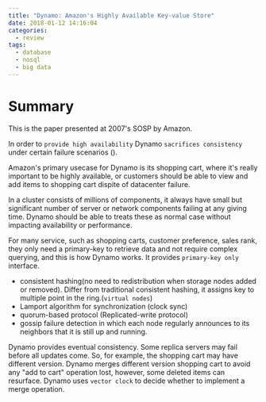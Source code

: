 ```yaml
---
title: "Dynamo: Amazon's Highly Available Key-value Store"
date: 2018-01-12 14:16:04
categories:
  - review
tags:
  - database
  - nosql
  - big data
---
```

# Summary
This is the paper presented at 2007's SOSP by Amazon.

In order to `provide high availability` Dynamo `sacrifices consistency` under certain failure scenarios ().

Amazon's primary usecase for Dynamo is its shopping cart, where it's really important to be highly available, or customers should be able to view and add items to shopping cart dispite of datacenter failure.

In a cluster consists of millions of components, it always have small but significant number of server or network components failing at any giving time. Dynamo should be able to treats these as normal case without impacting availability or performance.
<!-- more -->
For many service, such as shopping carts, customer preference, sales rank, they only need a primary-key to retrieve data and not require complex querying, and this is how Dynamo works. It provides `primary-key only` interface.

- consistent hashing(no need to redistribution when storage nodes added or removed). Differ from traditional consistent hashing, it assigns key to multiple point in the ring.(`virtual nodes`)
- Lamport algorithm for synchronization (clock sync)
- quorum-based protocol (Replicated-write protocol)
- gossip failure detection in which each node regularly announces to its neighbors that it is still up and running.

Dynamo provides eventual consistency. Some replica servers may fail before all updates come. So, for example, the shopping cart may have different version. Dynamo merges different version shopping cart to avoid any "add to cart" operation lost, however, some deleted items can resurface. Dynamo uses `vector clock` to decide whether to implement a merge operation.

#
